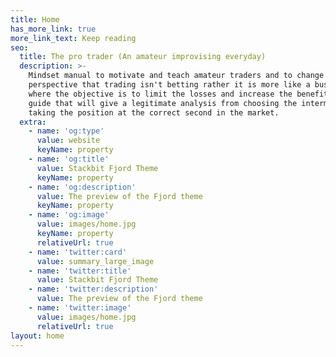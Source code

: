 ```yaml
---
title: Home
has_more_link: true
more_link_text: Keep reading
seo:
  title: The pro trader (An amateur improvising everyday)
  description: >-
    Mindset manual to motivate and teach amateur traders and to change the
    perspective that trading isn't betting rather it is more like a business
    where the objective is to limit the losses and increase the benefits. A
    guide that will give a legitimate analysis from choosing the intermediary to
    taking the position at the correct second in the market.
  extra:
    - name: 'og:type'
      value: website
      keyName: property
    - name: 'og:title'
      value: Stackbit Fjord Theme
      keyName: property
    - name: 'og:description'
      value: The preview of the Fjord theme
      keyName: property
    - name: 'og:image'
      value: images/home.jpg
      keyName: property
      relativeUrl: true
    - name: 'twitter:card'
      value: summary_large_image
    - name: 'twitter:title'
      value: Stackbit Fjord Theme
    - name: 'twitter:description'
      value: The preview of the Fjord theme
    - name: 'twitter:image'
      value: images/home.jpg
      relativeUrl: true
layout: home
---
```

